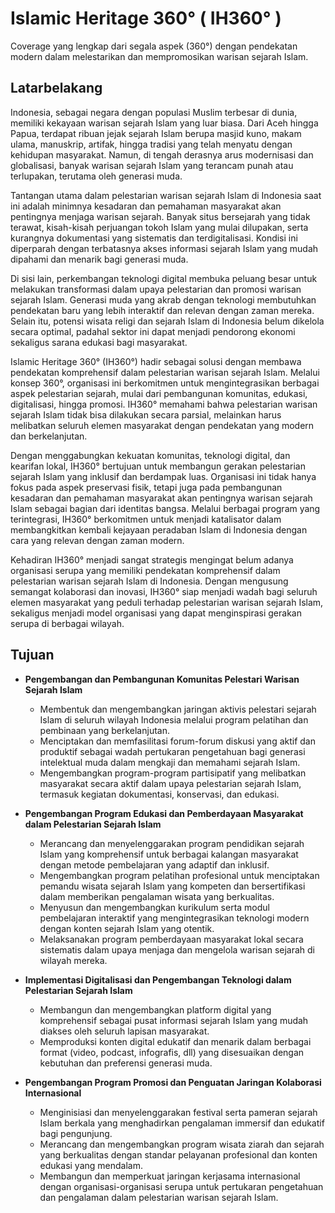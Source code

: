 # Islamic Heritage 360° ( IH360° )
Coverage yang lengkap dari segala aspek (360°) dengan pendekatan modern dalam melestarikan dan mempromosikan warisan sejarah Islam.

## Latarbelakang
Indonesia, sebagai negara dengan populasi Muslim terbesar di dunia, memiliki kekayaan warisan sejarah Islam yang luar biasa. Dari Aceh hingga Papua, terdapat ribuan jejak sejarah Islam berupa masjid kuno, makam ulama, manuskrip, artifak, hingga tradisi yang telah menyatu dengan kehidupan masyarakat. Namun, di tengah derasnya arus modernisasi dan globalisasi, banyak warisan sejarah Islam yang terancam punah atau terlupakan, terutama oleh generasi muda.

Tantangan utama dalam pelestarian warisan sejarah Islam di Indonesia saat ini adalah minimnya kesadaran dan pemahaman masyarakat akan pentingnya menjaga warisan sejarah. Banyak situs bersejarah yang tidak terawat, kisah-kisah perjuangan tokoh Islam yang mulai dilupakan, serta kurangnya dokumentasi yang sistematis dan terdigitalisasi. Kondisi ini diperparah dengan terbatasnya akses informasi sejarah Islam yang mudah dipahami dan menarik bagi generasi muda.

Di sisi lain, perkembangan teknologi digital membuka peluang besar untuk melakukan transformasi dalam upaya pelestarian dan promosi warisan sejarah Islam. Generasi muda yang akrab dengan teknologi membutuhkan pendekatan baru yang lebih interaktif dan relevan dengan zaman mereka. Selain itu, potensi wisata religi dan sejarah Islam di Indonesia belum dikelola secara optimal, padahal sektor ini dapat menjadi pendorong ekonomi sekaligus sarana edukasi bagi masyarakat.

Islamic Heritage 360° (IH360°) hadir sebagai solusi dengan membawa pendekatan komprehensif dalam pelestarian warisan sejarah Islam. Melalui konsep 360°, organisasi ini berkomitmen untuk mengintegrasikan berbagai aspek pelestarian sejarah, mulai dari pembangunan komunitas, edukasi, digitalisasi, hingga promosi. IH360° memahami bahwa pelestarian warisan sejarah Islam tidak bisa dilakukan secara parsial, melainkan harus melibatkan seluruh elemen masyarakat dengan pendekatan yang modern dan berkelanjutan.

Dengan menggabungkan kekuatan komunitas, teknologi digital, dan kearifan lokal, IH360° bertujuan untuk membangun gerakan pelestarian sejarah Islam yang inklusif dan berdampak luas. Organisasi ini tidak hanya fokus pada aspek preservasi fisik, tetapi juga pada pembangunan kesadaran dan pemahaman masyarakat akan pentingnya warisan sejarah Islam sebagai bagian dari identitas bangsa. Melalui berbagai program yang terintegrasi, IH360° berkomitmen untuk menjadi katalisator dalam membangkitkan kembali kejayaan peradaban Islam di Indonesia dengan cara yang relevan dengan zaman modern.

Kehadiran IH360° menjadi sangat strategis mengingat belum adanya organisasi serupa yang memiliki pendekatan komprehensif dalam pelestarian warisan sejarah Islam di Indonesia. Dengan mengusung semangat kolaborasi dan inovasi, IH360° siap menjadi wadah bagi seluruh elemen masyarakat yang peduli terhadap pelestarian warisan sejarah Islam, sekaligus menjadi model organisasi yang dapat menginspirasi gerakan serupa di berbagai wilayah.

## Tujuan
- **Pengembangan dan Pembangunan Komunitas Pelestari Warisan Sejarah Islam**
  - Membentuk dan mengembangkan jaringan aktivis pelestari sejarah Islam di seluruh wilayah Indonesia melalui program pelatihan dan pembinaan yang berkelanjutan.
  - Menciptakan dan memfasilitasi forum-forum diskusi yang aktif dan produktif sebagai wadah pertukaran pengetahuan bagi generasi intelektual muda dalam mengkaji dan memahami sejarah Islam.
  - Mengembangkan program-program partisipatif yang melibatkan masyarakat secara aktif dalam upaya pelestarian sejarah Islam, termasuk kegiatan dokumentasi, konservasi, dan edukasi.

- **Pengembangan Program Edukasi dan Pemberdayaan Masyarakat dalam Pelestarian Sejarah Islam**
  - Merancang dan menyelenggarakan program pendidikan sejarah Islam yang komprehensif untuk berbagai kalangan masyarakat dengan metode pembelajaran yang adaptif dan inklusif.
  - Mengembangkan program pelatihan profesional untuk menciptakan pemandu wisata sejarah Islam yang kompeten dan bersertifikasi dalam memberikan pengalaman wisata yang berkualitas.
  - Menyusun dan mengembangkan kurikulum serta modul pembelajaran interaktif yang mengintegrasikan teknologi modern dengan konten sejarah Islam yang otentik.
  - Melaksanakan program pemberdayaan masyarakat lokal secara sistematis dalam upaya menjaga dan mengelola warisan sejarah di wilayah mereka.

- **Implementasi Digitalisasi dan Pengembangan Teknologi dalam Pelestarian Sejarah Islam**
  - Membangun dan mengembangkan platform digital yang komprehensif sebagai pusat informasi sejarah Islam yang mudah diakses oleh seluruh lapisan masyarakat.
  - Memproduksi konten digital edukatif dan menarik dalam berbagai format (video, podcast, infografis, dll) yang disesuaikan dengan kebutuhan dan preferensi generasi muda.

- **Pengembangan Program Promosi dan Penguatan Jaringan Kolaborasi Internasional**
  - Menginisiasi dan menyelenggarakan festival serta pameran sejarah Islam berkala yang menghadirkan pengalaman immersif dan edukatif bagi pengunjung.
  - Merancang dan mengembangkan program wisata ziarah dan sejarah yang berkualitas dengan standar pelayanan profesional dan konten edukasi yang mendalam.
  - Membangun dan memperkuat jaringan kerjasama internasional dengan organisasi-organisasi serupa untuk pertukaran pengetahuan dan pengalaman dalam pelestarian warisan sejarah Islam.
